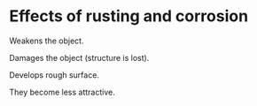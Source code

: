 # Effects of rusting and corrosion

Weakens the object.

Damages the object (structure is lost).

Develops rough surface.

They become less attractive.
